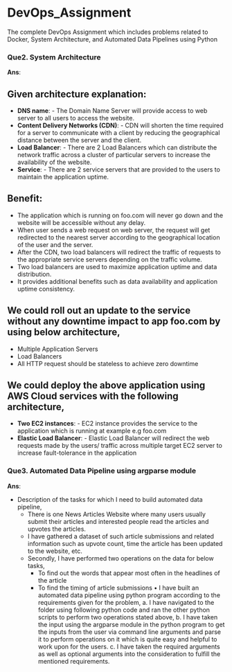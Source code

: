 # DevOps_Assignment
The complete DevOps Assignment which includes problems related to Docker, System Architecture, and Automated Data Pipelines using Python

### Que2. System Architecture 
**Ans**: 
 
## Given architecture explanation:
-	**DNS name**: - The Domain Name Server will provide access to web server to all users to access the website.
- **Content Delivery Networks (CDN)**: - CDN will shorten the time required for a server to communicate with a client by reducing the geographical distance between the server and the client.
-	**Load Balancer**: - There are 2 Load Balancers which can distribute the network traffic across a cluster of particular servers to increase the availability of the website.
-	**Service**: - There are 2 service servers that are provided to the users to maintain the application uptime.

## Benefit:
- The application which is running on foo.com will never go down and the website will be accessible without any delay.
- When user sends a web request on web server, the request will get redirected to the nearest server according to the geographical location of the user and the server.
- After the CDN, two load balancers will redirect the traffic of requests to the appropriate service servers depending on the traffic volume.
- Two load balancers are used to maximize application uptime and data distribution.
- It provides additional benefits such as data availability and application uptime consistency.

## We could roll out an update to the service without any downtime impact to app foo.com by using below architecture,
- Multiple Application Servers
- Load Balancers
- All HTTP request should be stateless to achieve zero downtime

## We could deploy the above application using AWS Cloud services with the following architecture,
- **Two EC2 instances**: - EC2 instance provides the service to the application which is running at example e.g foo.com
- **Elastic Load Balancer**: - Elastic Load Balancer will redirect the web requests made by the users/ traffic across multiple target EC2 server to increase fault-tolerance in the application

### Que3. Automated Data Pipeline using argparse module
**Ans**:
- Description of the tasks for which I need to build automated data pipeline,
  - There is one News Articles Website where many users usually submit their articles and interested people read the articles and upvotes the articles.
  - I have gathered a dataset of such article submissions and related information such as upvote count, time the article has been updated to the website, etc.
  - Secondly, I have performed two operations on the data for below tasks,
    - To find out the words that appear most often in the headlines of the article
    - To find the timing of article submissions
•	I have built an automated data pipeline using python program according to the requirements given for the problem,
a.	I have navigated to the folder using following python code and ran the other python scripts to perform two operations stated above,
b.	I have taken the input using the argparse module in the python program to get the inputs from the user via command line arguments and parse it to perform operations on it which is quite easy and helpful to work upon for the users.
c.	I have taken the required arguments as well as optional arguments into the consideration to fulfill the mentioned requirements.
